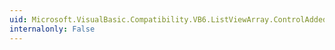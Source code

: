 ```yaml
---
uid: Microsoft.VisualBasic.Compatibility.VB6.ListViewArray.ControlAdded
internalonly: False
---
```

